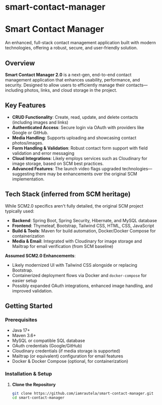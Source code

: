 # smart-contact-manager
# Smart Contact Manager 
An enhanced, full-stack contact management application built with modern technologies, offering a robust, secure, and user-friendly solution.

## Overview
**Smart Contact Manager 2.0** is a next-gen, end-to-end contact management application that enhances usability, performance, and security. Designed to allow users to efficiently manage their contacts—including photos, links, and cloud storage in the project.

## Key Features
- **CRUD Functionality**: Create, read, update, and delete contacts (including images and links)
- **Authenticated Access**: Secure login via OAuth with providers like Google or GitHub.  
- **Media Handling**: Supports uploading and showcasing contact photos/images.  
- **Form Handling & Validation**: Robust contact form support with field validation and error messaging 
- **Cloud Integrations**: Likely employs services such as Cloudinary for image storage, based on SCM best practices.  
- **Advanced Features**: The launch video flags upgraded technologies—suggesting there may be enhancements over the original SCM implementation.

## Tech Stack (inferred from SCM heritage)
While SCM2.0 specifics aren't fully detailed, the original SCM project typically used:
- **Backend**: Spring Boot, Spring Security, Hibernate, and MySQL database 
- **Frontend**: Thymeleaf, Bootstrap, Tailwind CSS, HTML, CSS, JavaScript
- **Build & Tools**: Maven for build automation, Docker/Docker Compose for containerization
- **Media & Email**: Integrated with Cloudinary for image storage and Mailtrap for email verification (from SCM baseline)

**Assumed SCM2.0 Enhancements**:
- Likely modernized UI with Tailwind CSS alongside or replacing Bootstrap.  
- Containerized deployment flows via Docker and `docker-compose` for easier setup 
- Possibly expanded OAuth integrations, enhanced image handling, and improved validation.

## Getting Started

### Prerequisites
- Java 17+  
- Maven 3.6+  
- MySQL or compatible SQL database  
- OAuth credentials (Google/GitHub)  
- Cloudinary credentials (if media storage is supported)  
- Mailtrap (or equivalent) configuration for email features  
- Docker & Docker Compose (optional, for containerization)

### Installation & Setup
1. **Clone the Repository**  
   ```bash
   git clone https://github.com/iamrautela/smart-contact-manager.git
   cd smart-contact-manager

